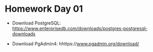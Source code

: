 # Homework Day 01

-  Download PostgreSQL: https://www.enterprisedb.com/downloads/postgres-postgresql-downloads

- Download PgAdmin4: hhttps://www.pgadmin.org/download/